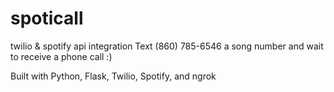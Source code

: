 # spoticall
twilio &amp; spotify api integration
Text (860) 785-6546 a song number and wait to receive a phone call :)

Built with Python, Flask, Twilio, Spotify, and ngrok

